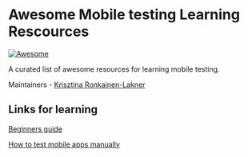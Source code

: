 # Awesome Mobile testing Learning Rescources 

[![Awesome](https://awesome.re/badge.svg)](https://awesome.re)

A curated list of awesome resources for learning mobile testing.

Maintainers - [Krisztina Ronkainen-Lakner](https://github.com/krisztipely)

## Links for learning

[Beginners guide](https://www.softwaretestinghelp.com/beginners-guide-to-mobile-application-testing/)

[How to test mobile apps manually](https://www.browserstack.com/guide/how-to-test-mobile-applications-manually)
